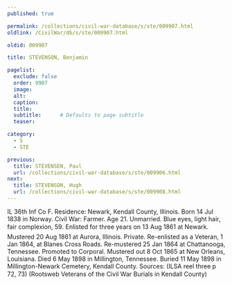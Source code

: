```yaml
---
published: true

permalink: /collections/civil-war-database/s/ste/009907.html
oldlink: /CivilWar/db/s/ste/009907.html

oldid: 009907

title: STEVENSON, Benjamin

pagelist:
  exclude: false
  order: 9907
  image: 
  alt:
  caption:
  title:
  subtitle:      # Defaults to page subtitle
  teaser:

category: 
  - S 
  - STE

previous:
  title: STEVENSEN, Paul
  url: /collections/civil-war-database/s/ste/009906.html  
next:
  title: STEVENSON, Hugh
  url: /collections/civil-war-database/s/ste/009908.html   
---
```

IL 36th Inf Co F. Residence: Newark, Kendall County, Illinois. Born 14 Jul 1838 in Norway. Civil War: Farmer. Age 21. Unmarried. Blue eyes, light hair, fair complexion, 5&#146;9&#148;. Enlisted for three years on 13 Aug 1861 at Newark. Mustered 20 Aug 1861 at Aurora, Illinois. Private. Re-enlisted as a Veteran, 1 Jan 1864, at Blanes Cross Roads. Re-mustered 25 Jan 1864 at Chattanooga, Tennessee. Promoted to Corporal. Mustered out 8 Oct 1865 at New Orleans, Louisiana. Died 6 May 1898 in Millington, Tennessee. Buried 11 May 1898 in Millington-Newark Cemetery, Kendall County. Sources: (ILSA reel three p 72, 73) (Rootsweb &#147;Veterans of the Civil War Burials in Kendall County&#148;)